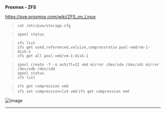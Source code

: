 **Proxmox - ZFS**  

https://pve.proxmox.com/wiki/ZFS_on_Linux

> `cat /etc/pve/storage.cfg`  

> `zpool status`   

> `zfs list`  
> `zfs get used,referenced,volsize,compressratio pool-vmd/vm-1-disk-1`    
> `zfs get all pool-vmd/vm-1-disk-1`  

> `zpool create -f -o ashift=12 vmd mirror /dev/sda /dev/sdc mirror /dev/sdb /dev/sdd`  
> `zpool status`  
> `zfs list`  

> `zfs get compression vmd`  
> `zfs set compression=lz4 vmd`
> `zfs get compression vmd`


![image](https://github.com/user-attachments/assets/7ddd8dec-840e-405b-a965-e04b99531880)

---



